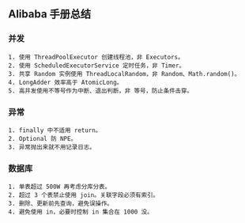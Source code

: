 ## Alibaba 手册总结

### 并发

~~~
1. 使用 ThreadPoolExecutor 创建线程池，非 Executors。
2. 使用 ScheduledExecutorService 定时任务，非 Timer。
3. 共享 Random 实例使用 ThreadLocalRandom，非 Random、Math.random()。
4. LongAdder 效率高于 AtomicLong。
5. 高并发使用不等号作为中断、退出判断，非 等号，防止条件击穿。

~~~



### 异常

~~~
1. finally 中不适用 return。
2. Optional 防 NPE。
3. 异常抛出来就不用记录日志。
~~~



### 数据库

~~~
1. 单表超过 500W 再考虑分库分表。
2. 超过 3 个表禁止使用 join。关联字段必须有索引。
3. 删除、更新前先查询，避免误操作。
4. 避免使用 in，必要时控制 in 集合在 1000 没。
~~~

